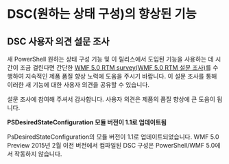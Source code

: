 # DSC(원하는 상태 구성)의 향상된 기능

## DSC 사용자 의견 설문 조사   

새 PowerShell 원하는 상태 구성 기능 및 이 릴리스에서 도입된 기능을 사용하는 데 시간이 조금 걸린다면 간단한 [WMF 5.0 RTM survey(WMF 5.0 RTM 설문 조사)](https://www.surveymonkey.com/r/SGLQM5W)를 수행하여 지속적인 제품 품질 향상 노력에 도움을 주시기 바랍니다. 이 설문 조사를 통해 이러한 새 기능에 대한 사용자 의견을 공유할 수 있습니다. 

설문 조사에 참여해 주셔서 감사합니다. 사용자 의견은 제품의 품질 향상에 큰 도움이 됩니다.  

**PSDesiredStateConfiguration 모듈 버전이 1.1로 업데이트됨**

PsDesiredStateConfiguration의 모듈 버전이 1.1로 업데이트되었습니다. WMF 5.0 Preview 2015년 2월 이전 버전에서 컴파일된 DSC 구성은 PowerShell/WMF 5.0에서 작동하지 않습니다. 
<!--HONumber=Mar16_HO2-->
